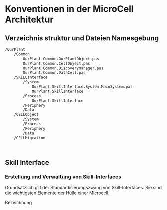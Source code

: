 # Konventionen in der MicroCell Architektur

## Verzeichnis struktur und Dateien Namesgebung



```pascal
/OurPlant
	/Common
		OurPlant.Common.OurPlantObject.pas
		OurPlant.Common.CellObject.pas
		OurPlant.Common.DiscoveryManager.pas
		OurPlant.Common.DataCell.pas
	/SKILLInterface
		/System
			OurPlant.SkillInterface.System.MainSystem.pas
			OurPlant.SkillInterface
		/Process
			OurPlant.SkillInterface
		/Periphery
		/Data
	/CELLObject
		/System
		/Process
		/Periphery
		/Data
	/CELLMigration

		
```



## Skill Interface

### Erstellung und Verwaltung von Skill-Interfaces

Grundsätzlich gilt der Standardisierungszwang von Skill-Interfaces. Sie sind die wichtigsten Elemente der Hülle einer Microcell.

Bezeichnung